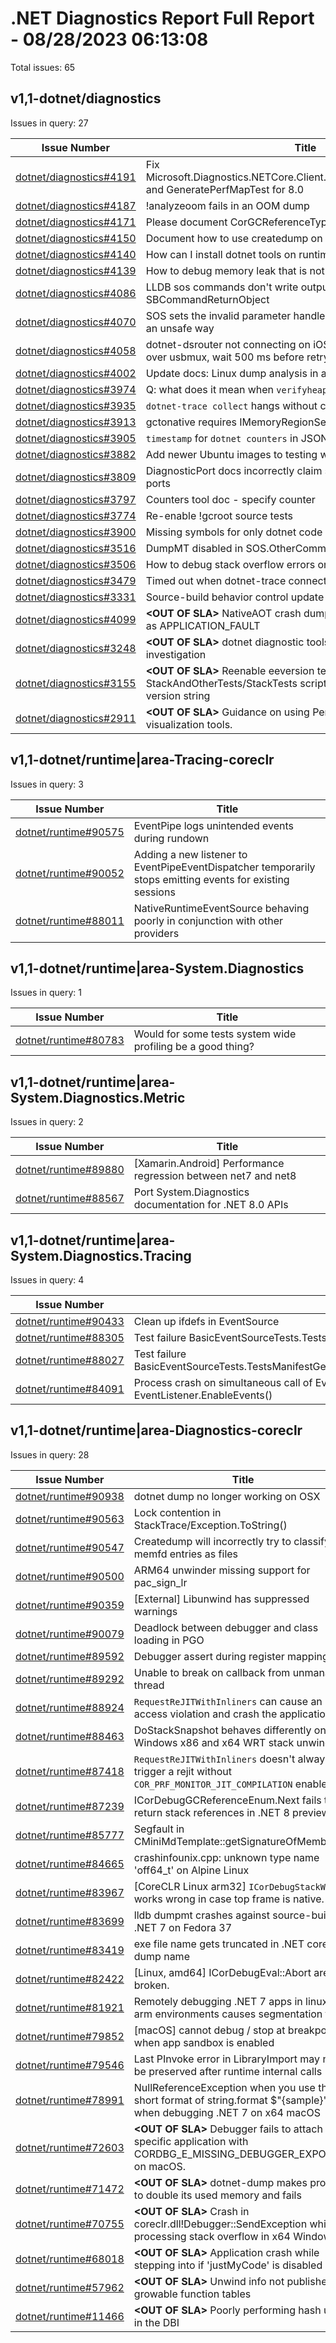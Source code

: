 # .NET Diagnostics Report Full Report - 08/28/2023 06:13:08

Total issues: 65

## v1,1-dotnet/diagnostics

Issues in query: 27

| **Issue Number** | **Title** |
| :--------------: | --------- |
| [dotnet/diagnostics#4191](https://github.com/dotnet/diagnostics/issues/4191) | Fix Microsoft.Diagnostics.NETCore.Client.PerMapTests.GenerateAllTest and GeneratePerfMapTest for 8.0 |
| [dotnet/diagnostics#4187](https://github.com/dotnet/diagnostics/issues/4187) | !analyzeoom fails in an OOM dump |
| [dotnet/diagnostics#4171](https://github.com/dotnet/diagnostics/issues/4171) | Please document CorGCReferenceType::CorHandleWeakWinRT |
| [dotnet/diagnostics#4150](https://github.com/dotnet/diagnostics/issues/4150) | Document how to use createdump on native AOT apps |
| [dotnet/diagnostics#4140](https://github.com/dotnet/diagnostics/issues/4140) | How can I install dotnet tools on runtime only pod? |
| [dotnet/diagnostics#4139](https://github.com/dotnet/diagnostics/issues/4139) | How to debug memory leak that is not clear on dotnet-dump? |
| [dotnet/diagnostics#4086](https://github.com/dotnet/diagnostics/issues/4086) | LLDB sos commands don't write output to SBCommandReturnObject |
| [dotnet/diagnostics#4070](https://github.com/dotnet/diagnostics/issues/4070) | SOS sets the invalid parameter handler in the CRT on Windows in an unsafe way |
| [dotnet/diagnostics#4058](https://github.com/dotnet/diagnostics/issues/4058) | dotnet-dsrouter not connecting on iOS - "Failed connecting 9191 over usbmux, wait 500 ms before retrying." |
| [dotnet/diagnostics#4002](https://github.com/dotnet/diagnostics/issues/4002) | Update docs: Linux dump analysis in a Windows environment |
| [dotnet/diagnostics#3974](https://github.com/dotnet/diagnostics/issues/3974) | Q: what does it mean when `verifyheap` reports heap errors? |
| [dotnet/diagnostics#3935](https://github.com/dotnet/diagnostics/issues/3935) | `dotnet-trace collect` hangs without completing collection on Linux |
| [dotnet/diagnostics#3913](https://github.com/dotnet/diagnostics/issues/3913) | gctonative requires IMemoryRegionService |
| [dotnet/diagnostics#3905](https://github.com/dotnet/diagnostics/issues/3905) | `timestamp` for `dotnet counters` in JSON Formatted Incorrectly |
| [dotnet/diagnostics#3882](https://github.com/dotnet/diagnostics/issues/3882) | Add newer Ubuntu images to testing workflows. |
| [dotnet/diagnostics#3809](https://github.com/dotnet/diagnostics/issues/3809) | DiagnosticPort docs incorrectly claim support of multiple listen ports |
| [dotnet/diagnostics#3797](https://github.com/dotnet/diagnostics/issues/3797) | Counters tool doc - specify counter |
| [dotnet/diagnostics#3774](https://github.com/dotnet/diagnostics/issues/3774) | Re-enable !gcroot source tests |
| [dotnet/diagnostics#3900](https://github.com/dotnet/diagnostics/issues/3900) | Missing symbols for only dotnet code |
| [dotnet/diagnostics#3516](https://github.com/dotnet/diagnostics/issues/3516) | DumpMT disabled in SOS.OtherCommands for .NET 7.0+ |
| [dotnet/diagnostics#3506](https://github.com/dotnet/diagnostics/issues/3506) | How to debug stack overflow errors on Windows |
| [dotnet/diagnostics#3479](https://github.com/dotnet/diagnostics/issues/3479) | Timed out when dotnet-trace connects to a dotnet app |
| [dotnet/diagnostics#3331](https://github.com/dotnet/diagnostics/issues/3331) | Source-build behavior control update |
| [dotnet/diagnostics#4099](https://github.com/dotnet/diagnostics/issues/4099) | **\<OUT OF SLA\>** NativeAOT crash dumps bucket all user exceptions as APPLICATION_FAULT |
| [dotnet/diagnostics#3248](https://github.com/dotnet/diagnostics/issues/3248) | **\<OUT OF SLA\>** dotnet diagnostic tools benchmark tests need investigation |
| [dotnet/diagnostics#3155](https://github.com/dotnet/diagnostics/issues/3155) | **\<OUT OF SLA\>** Reenable eeversion tests in StackAndOtherTests/StackTests scripts when 7.0 dumps have version string |
| [dotnet/diagnostics#2911](https://github.com/dotnet/diagnostics/issues/2911) | **\<OUT OF SLA\>** Guidance on using PerfView/other perf visualization tools. |

## v1,1-dotnet/runtime|area-Tracing-coreclr

Issues in query: 3

| **Issue Number** | **Title** |
| :--------------: | --------- |
| [dotnet/runtime#90575](https://github.com/dotnet/runtime/issues/90575) | EventPipe logs unintended events during rundown |
| [dotnet/runtime#90052](https://github.com/dotnet/runtime/issues/90052) | Adding a new listener to EventPipeEventDispatcher temporarily stops emitting events for existing sessions |
| [dotnet/runtime#88011](https://github.com/dotnet/runtime/issues/88011) | NativeRuntimeEventSource behaving poorly in conjunction with other providers |

## v1,1-dotnet/runtime|area-System.Diagnostics

Issues in query: 1

| **Issue Number** | **Title** |
| :--------------: | --------- |
| [dotnet/runtime#80783](https://github.com/dotnet/runtime/issues/80783) | Would for some tests system wide profiling be a good thing?  |

## v1,1-dotnet/runtime|area-System.Diagnostics.Metric

Issues in query: 2

| **Issue Number** | **Title** |
| :--------------: | --------- |
| [dotnet/runtime#89880](https://github.com/dotnet/runtime/issues/89880) | [Xamarin.Android] Performance regression between net7 and net8 |
| [dotnet/runtime#88567](https://github.com/dotnet/runtime/issues/88567) | Port System.Diagnostics documentation for .NET 8.0 APIs |

## v1,1-dotnet/runtime|area-System.Diagnostics.Tracing

Issues in query: 4

| **Issue Number** | **Title** |
| :--------------: | --------- |
| [dotnet/runtime#90433](https://github.com/dotnet/runtime/issues/90433) | Clean up ifdefs in EventSource |
| [dotnet/runtime#88305](https://github.com/dotnet/runtime/issues/88305) | Test failure BasicEventSourceTests.TestsWrite.Test_Write_T_ETW |
| [dotnet/runtime#88027](https://github.com/dotnet/runtime/issues/88027) | Test failure BasicEventSourceTests.TestsManifestGeneration.Test_EventSource_EtwManifestGenerationRollover |
| [dotnet/runtime#84091](https://github.com/dotnet/runtime/issues/84091) | Process crash on simultaneous call of EventListener.DisposeOnShutdown() and EventListener.EnableEvents() |

## v1,1-dotnet/runtime|area-Diagnostics-coreclr

Issues in query: 28

| **Issue Number** | **Title** |
| :--------------: | --------- |
| [dotnet/runtime#90938](https://github.com/dotnet/runtime/issues/90938) | dotnet dump  no longer working on OSX  |
| [dotnet/runtime#90563](https://github.com/dotnet/runtime/issues/90563) | Lock contention in StackTrace/Exception.ToString() |
| [dotnet/runtime#90547](https://github.com/dotnet/runtime/issues/90547) | Createdump will incorrectly try to classify memfd entries as files |
| [dotnet/runtime#90500](https://github.com/dotnet/runtime/issues/90500) | ARM64 unwinder missing support for pac_sign_lr |
| [dotnet/runtime#90359](https://github.com/dotnet/runtime/issues/90359) | [External] Libunwind has suppressed warnings  |
| [dotnet/runtime#90079](https://github.com/dotnet/runtime/issues/90079) | Deadlock between debugger and class loading in PGO |
| [dotnet/runtime#89592](https://github.com/dotnet/runtime/issues/89592) | Debugger assert during register mapping |
| [dotnet/runtime#89292](https://github.com/dotnet/runtime/issues/89292) | Unable to break on callback from unmanaged thread |
| [dotnet/runtime#88924](https://github.com/dotnet/runtime/issues/88924) | `RequestReJITWithInliners` can cause an access violation and crash the application |
| [dotnet/runtime#88463](https://github.com/dotnet/runtime/issues/88463) | DoStackSnapshot behaves differently on Windows x86 and x64 WRT stack unwinding |
| [dotnet/runtime#87418](https://github.com/dotnet/runtime/issues/87418) | `RequestReJITWithInliners` doesn't always trigger a rejit without `COR_PRF_MONITOR_JIT_COMPILATION` enabled |
| [dotnet/runtime#87239](https://github.com/dotnet/runtime/issues/87239) | ICorDebugGCReferenceEnum.Next fails to return stack references in .NET 8 preview 4 |
| [dotnet/runtime#85777](https://github.com/dotnet/runtime/issues/85777) | Segfault in CMiniMdTemplate<CMiniMdRW>::getSignatureOfMemberRef |
| [dotnet/runtime#84665](https://github.com/dotnet/runtime/issues/84665) | crashinfounix.cpp: unknown type name 'off64_t' on Alpine Linux |
| [dotnet/runtime#83967](https://github.com/dotnet/runtime/issues/83967) | [CoreCLR Linux arm32] `ICorDebugStackWalk` works wrong in case top frame is native. |
| [dotnet/runtime#83699](https://github.com/dotnet/runtime/issues/83699) | lldb dumpmt crashes against source-built .NET 7 on Fedora 37 |
| [dotnet/runtime#83419](https://github.com/dotnet/runtime/issues/83419) | exe file name gets truncated in .NET core mini dump name |
| [dotnet/runtime#82422](https://github.com/dotnet/runtime/issues/82422) | [Linux, amd64] ICorDebugEval::Abort are broken. |
| [dotnet/runtime#81921](https://github.com/dotnet/runtime/issues/81921) | Remotely debugging .NET 7 apps in linux-arm environments causes segmentation fault |
| [dotnet/runtime#79852](https://github.com/dotnet/runtime/issues/79852) | [macOS] cannot debug / stop at breakpoints when app sandbox is enabled |
| [dotnet/runtime#79546](https://github.com/dotnet/runtime/issues/79546) | Last PInvoke error in LibraryImport may not be preserved after runtime internal calls |
| [dotnet/runtime#78991](https://github.com/dotnet/runtime/issues/78991) | NullReferenceException when you use the short format of string.format $"{sample}" when debugging .NET 7 on x64 macOS |
| [dotnet/runtime#72603](https://github.com/dotnet/runtime/issues/72603) | **\<OUT OF SLA\>** Debugger fails to attach to a specific application with CORDBG_E_MISSING_DEBUGGER_EXPORTS on macOS. |
| [dotnet/runtime#71472](https://github.com/dotnet/runtime/issues/71472) | **\<OUT OF SLA\>** dotnet-dump makes process to double its used memory and fails |
| [dotnet/runtime#70755](https://github.com/dotnet/runtime/issues/70755) | **\<OUT OF SLA\>** Crash in coreclr.dll!Debugger::SendException while processing stack overflow in x64 Windows |
| [dotnet/runtime#68018](https://github.com/dotnet/runtime/issues/68018) | **\<OUT OF SLA\>** Application crash while stepping into if 'justMyCode' is disabled |
| [dotnet/runtime#57962](https://github.com/dotnet/runtime/issues/57962) | **\<OUT OF SLA\>** Unwind info not published in growable function tables |
| [dotnet/runtime#11466](https://github.com/dotnet/runtime/issues/11466) | **\<OUT OF SLA\>** Poorly performing hash used in the DBI |

